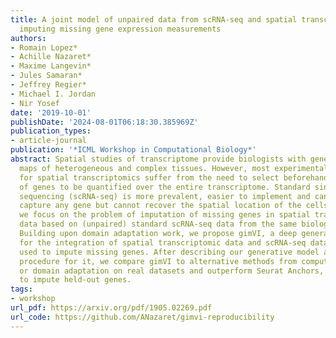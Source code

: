 ```yaml
---
title: A joint model of unpaired data from scRNA-seq and spatial transcriptomics for
  imputing missing gene expression measurements
authors:
- Romain Lopez*
- Achille Nazaret*
- Maxime Langevin*
- Jules Samaran*
- Jeffrey Regier*
- Michael I. Jordan
- Nir Yosef
date: '2019-10-01'
publishDate: '2024-08-01T06:18:30.385969Z'
publication_types:
- article-journal
publication: '*ICML Workshop in Computational Biology*'
abstract: Spatial studies of transcriptome provide biologists with gene expression
  maps of heterogeneous and complex tissues. However, most experimental protocols
  for spatial transcriptomics suffer from the need to select beforehand a small fraction
  of genes to be quantified over the entire transcriptome. Standard single-cell RNA
  sequencing (scRNA-seq) is more prevalent, easier to implement and can in principle
  capture any gene but cannot recover the spatial location of the cells. In this manuscript,
  we focus on the problem of imputation of missing genes in spatial transcriptomic
  data based on (unpaired) standard scRNA-seq data from the same biological tissue.
  Building upon domain adaptation work, we propose gimVI, a deep generative model
  for the integration of spatial transcriptomic data and scRNA-seq data that can be
  used to impute missing genes. After describing our generative model and an inference
  procedure for it, we compare gimVI to alternative methods from computational biology
  or domain adaptation on real datasets and outperform Seurat Anchors, Liger and CORAL
  to impute held-out genes.
tags:
- workshop
url_pdf: https://arxiv.org/pdf/1905.02269.pdf
url_code: https://github.com/ANazaret/gimvi-reproducibility
---
```

